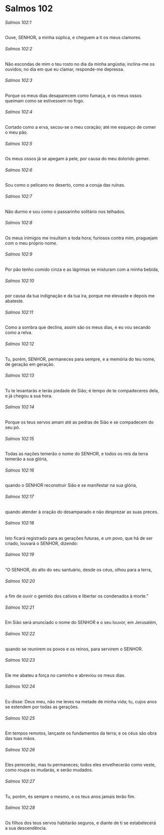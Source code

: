 # Salmos 102

###### Salmos 102:1

Ouve, SENHOR, a minha súplica, e cheguem a ti os meus clamores.

###### Salmos 102:2

Não escondas de mim o teu rosto no dia da minha angústia; inclina-me os ouvidos; no dia em que eu clamar, responde-me depressa.

###### Salmos 102:3

Porque os meus dias desaparecem como fumaça, e os meus ossos queimam como se estivessem no fogo.

###### Salmos 102:4

Cortado como a erva, secou-se o meu coração; até me esqueço de comer o meu pão.

###### Salmos 102:5

Os meus ossos já se apegam à pele, por causa do meu dolorido gemer.

###### Salmos 102:6

Sou como o pelicano no deserto, como a coruja das ruínas.

###### Salmos 102:7

Não durmo e sou como o passarinho solitário nos telhados.

###### Salmos 102:8

Os meus inimigos me insultam a toda hora; furiosos contra mim, praguejam com o meu próprio nome.

###### Salmos 102:9

Por pão tenho comido cinza e as lágrimas se misturam com a minha bebida,

###### Salmos 102:10

por causa da tua indignação e da tua ira, porque me elevaste e depois me abateste.

###### Salmos 102:11

Como a sombra que declina, assim são os meus dias, e eu vou secando como a relva.

###### Salmos 102:12

Tu, porém, SENHOR, permaneces para sempre, e a memória do teu nome, de geração em geração.

###### Salmos 102:13

Tu te levantarás e terás piedade de Sião; é tempo de te compadeceres dela, e já chegou a sua hora.

###### Salmos 102:14

Porque os teus servos amam até as pedras de Sião e se compadecem do seu pó.

###### Salmos 102:15

Todas as nações temerão o nome do SENHOR, e todos os reis da terra temerão a sua glória,

###### Salmos 102:16

quando o SENHOR reconstruir Sião e se manifestar na sua glória,

###### Salmos 102:17

quando atender à oração do desamparado e não desprezar as suas preces.

###### Salmos 102:18

Isto ficará registrado para as gerações futuras, e um povo, que há de ser criado, louvará o SENHOR, dizendo:

###### Salmos 102:19

“O SENHOR, do alto do seu santuário, desde os céus, olhou para a terra,

###### Salmos 102:20

a fim de ouvir o gemido dos cativos e libertar os condenados à morte.”

###### Salmos 102:21

Em Sião será anunciado o nome do SENHOR e o seu louvor, em Jerusalém,

###### Salmos 102:22

quando se reunirem os povos e os reinos, para servirem o SENHOR.

###### Salmos 102:23

Ele me abateu a força no caminho e abreviou os meus dias.

###### Salmos 102:24

Eu disse: Deus meu, não me leves na metade de minha vida; tu, cujos anos se estendem por todas as gerações.

###### Salmos 102:25

Em tempos remotos, lançaste os fundamentos da terra; e os céus são obra das tuas mãos.

###### Salmos 102:26

Eles perecerão, mas tu permaneces; todos eles envelhecerão como veste, como roupa os mudarás, e serão mudados.

###### Salmos 102:27

Tu, porém, és sempre o mesmo, e os teus anos jamais terão fim.

###### Salmos 102:28

Os filhos dos teus servos habitarão seguros, e diante de ti se estabelecerá a sua descendência.

